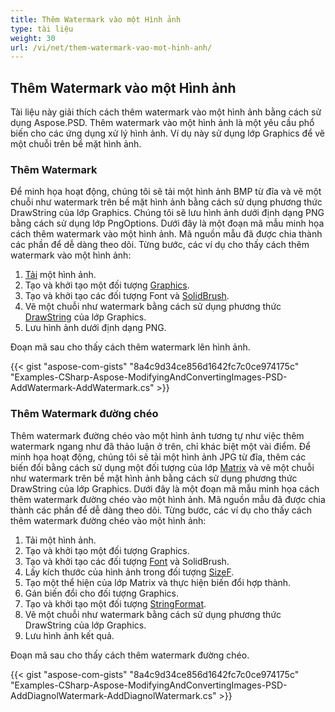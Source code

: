 ```yaml
---
title: Thêm Watermark vào một Hình ảnh
type: tài liệu
weight: 30
url: /vi/net/them-watermark-vao-mot-hinh-anh/
---
```


## **Thêm Watermark vào một Hình ảnh**
Tài liệu này giải thích cách thêm watermark vào một hình ảnh bằng cách sử dụng Aspose.PSD. Thêm watermark vào một hình ảnh là một yêu cầu phổ biến cho các ứng dụng xử lý hình ảnh. Ví dụ này sử dụng lớp Graphics để vẽ một chuỗi trên bề mặt hình ảnh.
### **Thêm Watermark**
Để minh họa hoạt động, chúng tôi sẽ tải một hình ảnh BMP từ đĩa và vẽ một chuỗi như watermark trên bề mặt hình ảnh bằng cách sử dụng phương thức DrawString của lớp Graphics. Chúng tôi sẽ lưu hình ảnh dưới định dạng PNG bằng cách sử dụng lớp PngOptions. Dưới đây là một đoạn mã mẫu minh họa cách thêm watermark vào một hình ảnh. Mã nguồn mẫu đã được chia thành các phần để dễ dàng theo dõi. Từng bước, các ví dụ cho thấy cách thêm watermark vào một hình ảnh:

1. [Tải](https://reference.aspose.com/psd/net/aspose.psd.image/load/methods/2) một hình ảnh.
1. Tạo và khởi tạo một đối tượng [Graphics](https://reference.aspose.com/psd/net/aspose.psd/graphics).
1. Tạo và khởi tạo các đối tượng Font và [SolidBrush](https://reference.aspose.com/psd/net/aspose.psd.brushes/solidbrush).
1. Vẽ một chuỗi như watermark bằng cách sử dụng phương thức [DrawString](https://reference.aspose.com/psd/net/aspose.psd/graphics/methods/drawstring) của lớp Graphics.
1. Lưu hình ảnh dưới định dạng PNG.

Đoạn mã sau cho thấy cách thêm watermark lên hình ảnh.


{{< gist "aspose-com-gists" "8a4c9d34ce856d1642fc7c0ce974175c" "Examples-CSharp-Aspose-ModifyingAndConvertingImages-PSD-AddWatermark-AddWatermark.cs" >}}
### **Thêm Watermark đường chéo**
Thêm watermark đường chéo vào một hình ảnh tương tự như việc thêm watermark ngang như đã thảo luận ở trên, chỉ khác biệt một vài điểm. Để minh họa hoạt động, chúng tôi sẽ tải một hình ảnh JPG từ đĩa, thêm các biến đổi bằng cách sử dụng một đối tượng của lớp [Matrix](https://reference.aspose.com/psd/net/aspose.psd/matrix) và vẽ một chuỗi như watermark trên bề mặt hình ảnh bằng cách sử dụng phương thức DrawString của lớp Graphics. Dưới đây là một đoạn mã mẫu minh họa cách thêm watermark đường chéo vào một hình ảnh. Mã nguồn mẫu đã được chia thành các phần để dễ dàng theo dõi. Từng bước, các ví dụ cho thấy cách thêm watermark đường chéo vào một hình ảnh:

1. Tải một hình ảnh.
1. Tạo và khởi tạo một đối tượng Graphics.
1. Tạo và khởi tạo các đối tượng [Font](https://reference.aspose.com/psd/net/aspose.psd/font) và SolidBrush.
1. Lấy kích thước của hình ảnh trong đối tượng [SizeF](https://reference.aspose.com/psd/net/aspose.psd/sizef).
1. Tạo một thể hiện của lớp Matrix và thực hiện biến đổi hợp thành.
1. Gán biến đổi cho đối tượng Graphics.
1. Tạo và khởi tạo một đối tượng [StringFormat](https://reference.aspose.com/psd/net/aspose.psd/stringformat).
1. Vẽ một chuỗi như watermark bằng cách sử dụng phương thức DrawString của lớp Graphics.
1. Lưu hình ảnh kết quả.

Đoạn mã sau cho thấy cách thêm watermark đường chéo.


{{< gist "aspose-com-gists" "8a4c9d34ce856d1642fc7c0ce974175c" "Examples-CSharp-Aspose-ModifyingAndConvertingImages-PSD-AddDiagnolWatermark-AddDiagnolWatermark.cs" >}}
